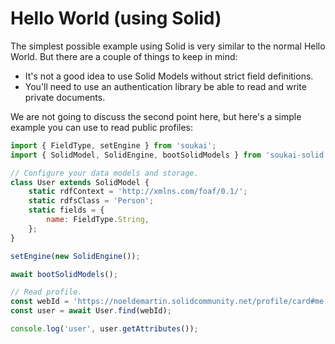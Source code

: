 # Hello World (using Solid)

The simplest possible example using Solid is very similar to the normal Hello World. But there are a couple of things to keep in mind:

- It's not a good idea to use Solid Models without strict field definitions.
- You'll need to use an authentication library be able to read and write private documents.

We are not going to discuss the second point here, but here's a simple example you can use to read public profiles:

```js
import { FieldType, setEngine } from 'soukai';
import { SolidModel, SolidEngine, bootSolidModels } from 'soukai-solid';

// Configure your data models and storage.
class User extends SolidModel {
    static rdfContext = 'http://xmlns.com/foaf/0.1/';
    static rdfsClass = 'Person';
    static fields = {
        name: FieldType.String,
    };
}

setEngine(new SolidEngine());

await bootSolidModels();

// Read profile.
const webId = 'https://noeldemartin.solidcommunity.net/profile/card#me';
const user = await User.find(webId);

console.log('user', user.getAttributes());
```
